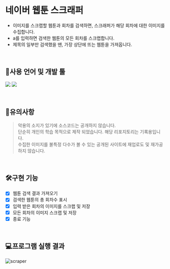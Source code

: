 # 네이버 웹툰 스크래퍼 
- 이미지를 스크랩할 웹툰과 회차를 검색하면, 스크래퍼가 해당 회차에 대한 이미지를 수집합니다.<br>
- a를 입력하면 검색한 웹툰의 모든 회차를 스크랩합니다.<br>
- 제목의 일부만 검색했을 땐, 가장 상단에 뜨는 웹툰을 가져옵니다.<br>


<br>

## 🔧사용 언어 및 개발 툴
<img src="https://img.shields.io/badge/Python3-3776AB?style=for-the-badge&logo=Python&logoColor=white"> <img src="https://img.shields.io/badge/VSC-007ACC?style=for-the-badge&logo=Visual Studio Code&logoColor=white">

<br>

## 🛑유의사항
> 악용의 소지가 있기에 소스코드는 공개하지 않습니다.<br>
> 단순히 개인의 학습 목적으로 제작 되었습니다. 해당 리포지토리는 기록용입니다.<br>
> 수집한 이미지를 불특정 다수가 볼 수 있는 공개된 사이트에 재업로도 및 재가공하지 않습니다.<br>


<br>

## 🛠구현 기능
- [x] 웹툰 검색 결과 가져오기
- [x] 검색한 웹툰의 총 회차수 표시
- [x] 입력 받은 회차의 이미지를 스크랩 및 저장
- [x] 모든 회차의 이미지 스크랩 및 저장
- [x] 종료 기능

<br>

## 💻프로그램 실행 결과
![scraper](https://user-images.githubusercontent.com/49302989/194312418-9d305c2e-4776-42d9-9d25-ffc50dc3fefb.gif)


